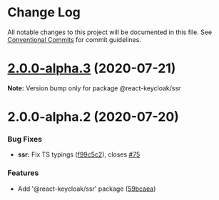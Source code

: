 # Change Log

All notable changes to this project will be documented in this file.
See [Conventional Commits](https://conventionalcommits.org) for commit guidelines.

# [2.0.0-alpha.3](https://github.com/panz3r/react-keycloak/compare/@react-keycloak/ssr@2.0.0-alpha.2...@react-keycloak/ssr@2.0.0-alpha.3) (2020-07-21)

**Note:** Version bump only for package @react-keycloak/ssr





# 2.0.0-alpha.2 (2020-07-20)


### Bug Fixes

* **ssr:** Fix TS typings ([f99c5c2](https://github.com/panz3r/react-keycloak/commit/f99c5c284bb53721ff834cb1018073479e5447f7)), closes [#75](https://github.com/panz3r/react-keycloak/issues/75)


### Features

* Add '@react-keycloak/ssr' package ([59bcaea](https://github.com/panz3r/react-keycloak/commit/59bcaea0adba45043236cfd160dc81bf9376f6e2))
